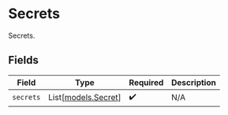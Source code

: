 # Secrets

Secrets.


## Fields

| Field                                      | Type                                       | Required                                   | Description                                |
| ------------------------------------------ | ------------------------------------------ | ------------------------------------------ | ------------------------------------------ |
| `secrets`                                  | List[[models.Secret](../models/secret.md)] | :heavy_check_mark:                         | N/A                                        |